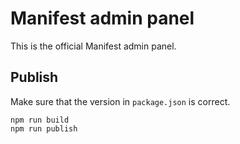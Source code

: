 # Manifest admin panel

This is the official Manifest admin panel.

## Publish

Make sure that the version in `package.json` is correct.

```
npm run build
npm run publish
```
